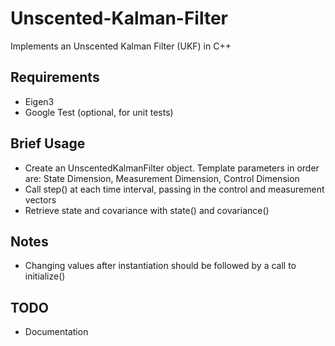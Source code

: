 # Unscented-Kalman-Filter
Implements an Unscented Kalman Filter (UKF) in C++

## Requirements
 - Eigen3
 - Google Test (optional, for unit tests)

## Brief Usage
 - Create an UnscentedKalmanFilter object. Template parameters in order are: State Dimension, Measurement Dimension, Control Dimension
 - Call step() at each time interval, passing in the control and measurement vectors
 - Retrieve state and covariance with state() and covariance()

## Notes
 - Changing values after instantiation should be followed by a call to initialize()

## TODO
 - Documentation
